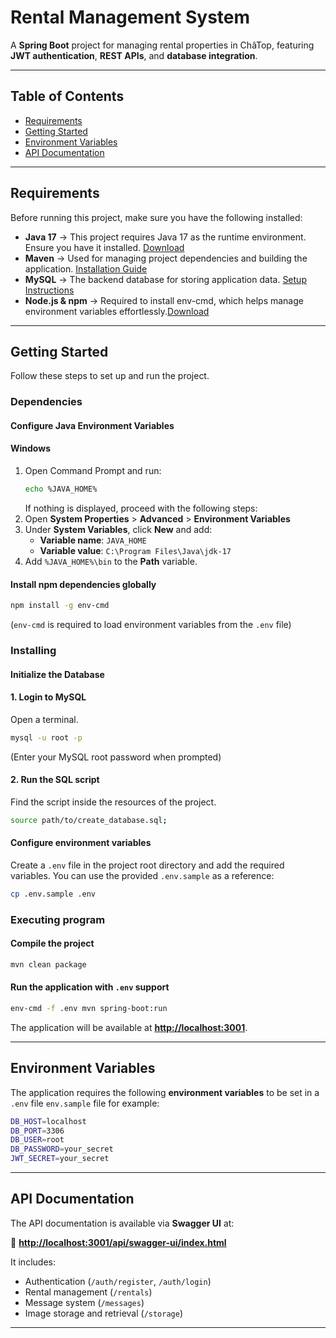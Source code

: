 # Rental Management System

A **Spring Boot** project for managing rental properties in ChâTop, featuring **JWT authentication**, **REST APIs**, and **database integration**.

---

## Table of Contents

- [Requirements](#requirements)
- [Getting Started](#getting-started)
- [Environment Variables](#environment-variables)
- [API Documentation](#api-documentation)

---

## Requirements

Before running this project, make sure you have the following installed:

- **Java 17** → This project requires Java 17 as the runtime environment. Ensure you have it installed. [Download](https://jdk.java.net/archive/)
- **Maven** → Used for managing project dependencies and building the application. [Installation Guide](https://maven.apache.org/install.html)
- **MySQL** → The backend database for storing application data. [Setup Instructions](https://openclassrooms.com/fr/courses/6971126-implementez-vos-bases-de-donnees-relationnelles-avec-sql/7152681-installez-le-sgbd-mysql)
- **Node.js & npm** → Required to install env-cmd, which helps manage environment variables effortlessly.[Download](https://nodejs.org/en/download)

---

## Getting Started

Follow these steps to set up and run the project.

### Dependencies

#### Configure Java Environment Variables

#### Windows

1. Open Command Prompt and run:
   ```sh
   echo %JAVA_HOME%
   ```
   If nothing is displayed, proceed with the following steps:
2. Open **System Properties** > **Advanced** > **Environment Variables**
3. Under **System Variables**, click **New** and add:
   - **Variable name**: `JAVA_HOME`
   - **Variable value**: `C:\Program Files\Java\jdk-17`
4. Add `%JAVA_HOME%\bin` to the **Path** variable.

#### Install npm dependencies globally

```sh
npm install -g env-cmd
```

(`env-cmd` is required to load environment variables from the `.env` file)

### Installing

#### Initialize the Database

#### 1. Login to MySQL

Open a terminal.

```sh
mysql -u root -p
```

(Enter your MySQL root password when prompted)

#### 2. Run the SQL script

Find the script inside the resources of the project.

```sh
source path/to/create_database.sql;
```

#### Configure environment variables

Create a `.env` file in the project root directory and add the required variables. You can use the provided `.env.sample` as a reference:

```sh
cp .env.sample .env
```

### Executing program

#### Compile the project

```sh
mvn clean package
```

#### Run the application with `.env` support

```sh
env-cmd -f .env mvn spring-boot:run
```

The application will be available at **[http://localhost:3001](http://localhost:3001)**.

---

## Environment Variables

The application requires the following **environment variables** to be set in a `.env` file `env.sample` file for example:

```sh
DB_HOST=localhost
DB_PORT=3306
DB_USER=root
DB_PASSWORD=your_secret
JWT_SECRET=your_secret
```

---

## API Documentation

The API documentation is available via **Swagger UI** at:

📌 **[http://localhost:3001/api/swagger-ui/index.html](http://localhost:3001/api/swagger-ui/index.html)**

It includes:

- Authentication (`/auth/register`, `/auth/login`)
- Rental management (`/rentals`)
- Message system (`/messages`)
- Image storage and retrieval (`/storage`)

---
